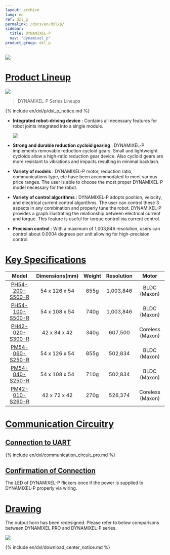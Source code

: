 ```yaml
---
layout: archive
lang: en
ref: dxl_p
permalink: /docs/en/dxl/p/
sidebar:
  title: DYNAMIXEL-P
  nav: "dynamixel_p"
product_group: dxl_p
---
```


![](/assets/images/dxl/p/pro-plus.png)

# [Product Lineup](#product-lineup)

![](/assets/images/dxl/p/dynamixel_pro_plus_lineup_table.jpg)

> DYNAMIXEL-P Series Lineups

{% include en/dxl/p/dxl_p_notice.md %}

- **Integrated robot-driving device** : Contains all necessary features for robot joints integrated into a single module.

  ![](/assets/images/dxl/pro/dxl_pro_intro.jpg)

- **Strong and durable reduction cycloid gearing** : DYNAMIXEL-P implements removable reduction cycloid gears. Small and lightweight cycloids allow a high-ratio reduction gear device. Also cycloid gears are more resistant to vibrations and impacts resulting in minimal backlash.

- **Variety of models** : DYNAMIXEL-P motor, reduction ratio, communications type, etc have been accommodated to meet various price ranges. The user is able to choose the most proper DYNAMIXEL-P model necessary for the robot.

- **Variety of control algorithms** : DYNAMIXEL-P adopts position, velocity, and electrical current control algorithms. The user can control these 3 aspects in any combination and properly tune the robot. DYNAMIXEL-P provides a graph illustrating the relationship between electrical current and torque. This feature is useful for torque control via current control.

- **Precision control** : With a maximum of 1,003,846 resolution, users can control about 0.0004 degrees per unit allowing for high-precision control.

# [Key Specifications](#key-specifications)

|                       Model                        | Dimensions(mm) | Weight | Resolution |      Motor       |
|:--------------------------------------------------:|:--------------:|:------:|:----------:|:----------------:|
| [PH54-200-S500-R](/docs/en/dxl/p/ph54-200-s500-r/) | 54 x 126 x 54  |  855g  | 1,003,846  |   BLDC (Maxon)   |
| [PH54-100-S500-R](/docs/en/dxl/p/ph54-100-s500-r/) | 54 x 108 x 54  |  740g  | 1,003,846  |   BLDC (Maxon)   |
| [PH42-020-S300-R](/docs/en/dxl/p/ph42-020-s300-r/) |  42 x 84 x 42  |  340g  |  607,500   | Coreless (Maxon) |
| [PM54-060-S250-R](/docs/en/dxl/p/pm54-060-s250-r/) | 54 x 126 x 54  |  855g  |  502,834   |   BLDC (Maxon)   |
| [PM54-040-S250-R](/docs/en/dxl/p/pm54-040-s250-r/) | 54 x 108 x 54  |  710g  |  502,834   |   BLDC (Maxon)   |
| [PM42-010-S260-R](/docs/en/dxl/p/pm42-010-s260-r/) |  42 x 72 x 42  |  270g  |  526,374   | Coreless (Maxon) |

# [Communication Circuitry](#communication-circuitry)

## [Connection to UART](#connection-to-uart)

{% include en/dxl/communication_circuit_pro.md %}

## [Confirmation of Connection](#confirmation-of-connection)

The LED of DYNAMIXEL-P flickers once if the power is supplied to DYNAMIXEL-P properly via wiring.

# [Drawing](#drawing)
The output horn has been redesigned. Please refer to below comparisons between DYNAMIXEL PRO and DYNAMIXEL-P series.

![](/assets/images/dxl/p/h54p_drawing.png)

{% include en/dxl/download_center_notice.md %}
